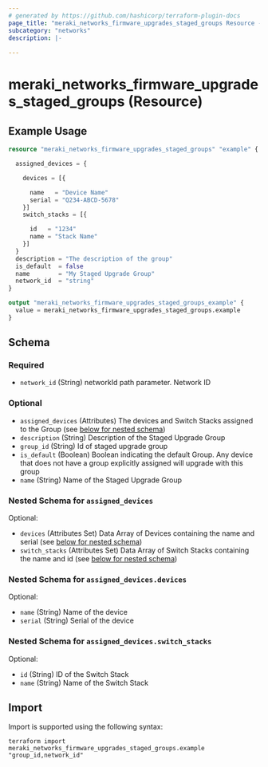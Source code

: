 ```yaml
---
# generated by https://github.com/hashicorp/terraform-plugin-docs
page_title: "meraki_networks_firmware_upgrades_staged_groups Resource - terraform-provider-meraki"
subcategory: "networks"
description: |-
  
---
```


# meraki_networks_firmware_upgrades_staged_groups (Resource)



## Example Usage

```terraform
resource "meraki_networks_firmware_upgrades_staged_groups" "example" {

  assigned_devices = {

    devices = [{

      name   = "Device Name"
      serial = "Q234-ABCD-5678"
    }]
    switch_stacks = [{

      id   = "1234"
      name = "Stack Name"
    }]
  }
  description = "The description of the group"
  is_default  = false
  name        = "My Staged Upgrade Group"
  network_id  = "string"
}

output "meraki_networks_firmware_upgrades_staged_groups_example" {
  value = meraki_networks_firmware_upgrades_staged_groups.example
}
```

<!-- schema generated by tfplugindocs -->
## Schema

### Required

- `network_id` (String) networkId path parameter. Network ID

### Optional

- `assigned_devices` (Attributes) The devices and Switch Stacks assigned to the Group (see [below for nested schema](#nestedatt--assigned_devices))
- `description` (String) Description of the Staged Upgrade Group
- `group_id` (String) Id of staged upgrade group
- `is_default` (Boolean) Boolean indicating the default Group. Any device that does not have a group explicitly assigned will upgrade with this group
- `name` (String) Name of the Staged Upgrade Group

<a id="nestedatt--assigned_devices"></a>
### Nested Schema for `assigned_devices`

Optional:

- `devices` (Attributes Set) Data Array of Devices containing the name and serial (see [below for nested schema](#nestedatt--assigned_devices--devices))
- `switch_stacks` (Attributes Set) Data Array of Switch Stacks containing the name and id (see [below for nested schema](#nestedatt--assigned_devices--switch_stacks))

<a id="nestedatt--assigned_devices--devices"></a>
### Nested Schema for `assigned_devices.devices`

Optional:

- `name` (String) Name of the device
- `serial` (String) Serial of the device


<a id="nestedatt--assigned_devices--switch_stacks"></a>
### Nested Schema for `assigned_devices.switch_stacks`

Optional:

- `id` (String) ID of the Switch Stack
- `name` (String) Name of the Switch Stack

## Import

Import is supported using the following syntax:

```shell
terraform import meraki_networks_firmware_upgrades_staged_groups.example "group_id,network_id"
```
